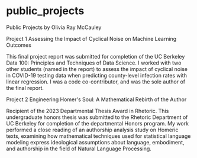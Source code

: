 # public_projects
Public Projects by Olivia Ray McCauley

Project 1
Assessing the Impact of Cyclical Noise on Machine Learning Outcomes 

This final project report was submitted for completion of the UC Berkeley Data 100: Principles and Techniques of Data Science. 
I worked with two other students (named in the report) to assess the impact of cyclical noise in COVID-19 testing data when predicting 
county-level infection rates with linear regression. I was a code co-contributor, and was the sole author of the final report. 

Project 2
Engineering Homer's Soul: A Mathematical Rebirth of the Author 

Recipient of the 2023 Departmental Thesis Award in Rhetoric. 
This undergraduate honors thesis was submitted to the Rhetoric Department of UC Berkeley for completion of the departmental Honors program.
My work performed a close reading of an authorship analysis study on Homeric texts, examining how mathematical techniques used 
for statistical language modeling express ideological assumptions about language, embodiment, and authorship in the field of Natural 
Language Processing. 


